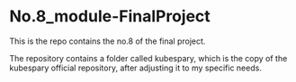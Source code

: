 # No.8_module-FinalProject

This is the repo contains the no.8 of the final project.

The repository contains a folder called kubespary, which is the copy of the kubespary official repository, after adjusting it to my specific needs.
